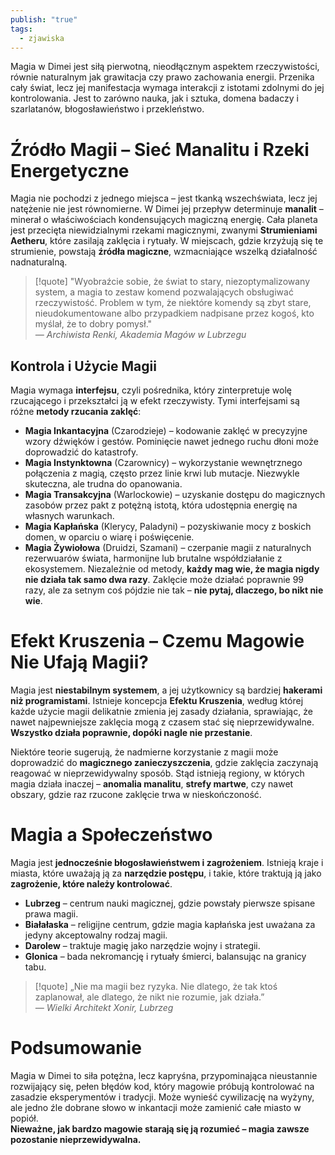 ```yaml
---
publish: "true"
tags:
  - zjawiska
---
```

Magia w Dimei jest siłą pierwotną, nieodłącznym aspektem rzeczywistości, równie naturalnym jak grawitacja czy prawo zachowania energii. Przenika cały świat, lecz jej manifestacja wymaga interakcji z istotami zdolnymi do jej kontrolowania. Jest to zarówno nauka, jak i sztuka, domena badaczy i szarlatanów, błogosławieństwo i przekleństwo.
# **Źródło Magii – Sieć Manalitu i Rzeki Energetyczne**
Magia nie pochodzi z jednego miejsca – jest tkanką wszechświata, lecz jej natężenie nie jest równomierne. W Dimei jej przepływ determinuje **manalit** – minerał o właściwościach kondensujących magiczną energię. Cała planeta jest przecięta niewidzialnymi rzekami magicznymi, zwanymi **Strumieniami Aetheru**, które zasilają zaklęcia i rytuały. W miejscach, gdzie krzyżują się te strumienie, powstają **źródła magiczne**, wzmacniające wszelką działalność nadnaturalną.

>[!quote] "Wyobraźcie sobie, że świat to stary, niezoptymalizowany system, a magia to zestaw komend pozwalających obsługiwać rzeczywistość. Problem w tym, że niektóre komendy są zbyt stare, nieudokumentowane albo przypadkiem nadpisane przez kogoś, kto myślał, że to dobry pomysł."  
> *— Archiwista Renki, Akademia Magów w Lubrzegu*
## **Kontrola i Użycie Magii**
Magia wymaga **interfejsu**, czyli pośrednika, który zinterpretuje wolę rzucającego i przekształci ją w efekt rzeczywisty. Tymi interfejsami są różne **metody rzucania zaklęć**:
- **Magia Inkantacyjna** (Czarodzieje) – kodowanie zaklęć w precyzyjne wzory dźwięków i gestów. Pominięcie nawet jednego ruchu dłoni może doprowadzić do katastrofy.
- **Magia Instynktowna** (Czarownicy) – wykorzystanie wewnętrznego połączenia z magią, często przez linie krwi lub mutacje. Niezwykle skuteczna, ale trudna do opanowania.
- **Magia Transakcyjna** (Warlockowie) – uzyskanie dostępu do magicznych zasobów przez pakt z potężną istotą, która udostępnia energię na własnych warunkach.
- **Magia Kapłańska** (Klerycy, Paladyni) – pozyskiwanie mocy z boskich domen, w oparciu o wiarę i poświęcenie.
- **Magia Żywiołowa** (Druidzi, Szamani) – czerpanie magii z naturalnych rezerwuarów świata, harmonijne lub brutalne współdziałanie z ekosystemem.
Niezależnie od metody, **każdy mag wie, że magia nigdy nie działa tak samo dwa razy**. Zaklęcie może działać poprawnie 99 razy, ale za setnym coś pójdzie nie tak – **nie pytaj, dlaczego, bo nikt nie wie**.
# **Efekt Kruszenia – Czemu Magowie Nie Ufają Magii?**
Magia jest **niestabilnym systemem**, a jej użytkownicy są bardziej **hakerami niż programistami**. Istnieje koncepcja **Efektu Kruszenia**, według której każde użycie magii delikatnie zmienia jej zasady działania, sprawiając, że nawet najpewniejsze zaklęcia mogą z czasem stać się nieprzewidywalne. **Wszystko działa poprawnie, dopóki nagle nie przestanie**.

Niektóre teorie sugerują, że nadmierne korzystanie z magii może doprowadzić do **magicznego zanieczyszczenia**, gdzie zaklęcia zaczynają reagować w nieprzewidywalny sposób. Stąd istnieją regiony, w których magia działa inaczej – **anomalia manalitu**, **strefy martwe**, czy nawet obszary, gdzie raz rzucone zaklęcie trwa w nieskończoność.
# **Magia a Społeczeństwo**
Magia jest **jednocześnie błogosławieństwem i zagrożeniem**. Istnieją kraje i miasta, które uważają ją za **narzędzie postępu**, i takie, które traktują ją jako **zagrożenie, które należy kontrolować**.
- **Lubrzeg** – centrum nauki magicznej, gdzie powstały pierwsze spisane prawa magii.
- **Białałaska** – religijne centrum, gdzie magia kapłańska jest uważana za jedyny akceptowalny rodzaj magii.
- **Darolew** – traktuje magię jako narzędzie wojny i strategii.
- **Glonica** – bada nekromancję i rytuały śmierci, balansując na granicy tabu.
> [!quote] „Nie ma magii bez ryzyka. Nie dlatego, że tak ktoś zaplanował, ale dlatego, że nikt nie rozumie, jak działa.”  
> *— Wielki Architekt Xonir, Lubrzeg*
# **Podsumowanie**
Magia w Dimei to siła potężna, lecz kapryśna, przypominająca nieustannie rozwijający się, pełen błędów kod, który magowie próbują kontrolować na zasadzie eksperymentów i tradycji. Może wynieść cywilizację na wyżyny, ale jedno źle dobrane słowo w inkantacji może zamienić całe miasto w popiół.  
**Nieważne, jak bardzo magowie starają się ją rozumieć – magia zawsze pozostanie nieprzewidywalna.**
